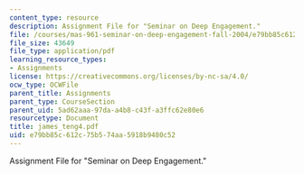 ```yaml
---
content_type: resource
description: Assignment File for "Seminar on Deep Engagement."
file: /courses/mas-961-seminar-on-deep-engagement-fall-2004/e79bb85c612c75b574aa5918b9480c52_james_teng4.pdf
file_size: 43649
file_type: application/pdf
learning_resource_types:
- Assignments
license: https://creativecommons.org/licenses/by-nc-sa/4.0/
ocw_type: OCWFile
parent_title: Assignments
parent_type: CourseSection
parent_uid: 5ad62aaa-97da-a4b8-c43f-a3ffc62e80e6
resourcetype: Document
title: james_teng4.pdf
uid: e79bb85c-612c-75b5-74aa-5918b9480c52
---
```

Assignment File for "Seminar on Deep Engagement."